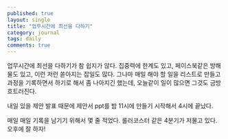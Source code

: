 ```yaml
---
published: true
layout: single
title: "업무시간에 최선을 다하기"
category: journal
tags: daily
comments: true
---
```

업무시간에 최선을 다하기가 참 쉽지가 않다. 집중력에 한계도 있고, 페이스북같은 방해물도 있고, 이런 저런 쏟아지는 잡일도 많다. 그나마 매일 해야 할 일을 리스트로 만들고 과정을 기록하면서 하기로 해서 좀 나아지긴 했는데, 오늘같이 일이 많으면 그것도 금방 흐트러진다.

내일 있을 제안 발표 때문에 제안서 ppt를 밤 11시에 만들기 시작해서 4시에 끝났다.

매일 매일 기록을 남기기 위해서 몇 줄 적었다.
롤러코스터 같은 4분기가 저물고 있다. 오후에 잘 하자!
